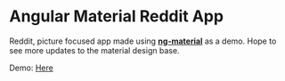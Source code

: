 # Angular Material Reddit App

Reddit, picture focused app made using **[ng-material](https://material.angularjs.org/#/)** as a demo. Hope to see more updates to the material design base.

Demo: [Here](http://alex-red.github.io/Material-Reddit-Demo)
